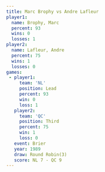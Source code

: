 ```yaml
---
title: Marc Brophy vs Andre Lafleur
player1:              
  name: Brophy, Marc  
  percent: 93         
  wins: 0             
  losses: 1           
player2:              
  name: Lafleur, Andre
  percent: 75         
  wins: 1             
  losses: 0           
games:
 - player1:        
     team: 'NL'    
     position: Lead
     percent: 93   
     win: 0        
     loss: 1       
   player2:         
     team: 'QC'     
     position: Third
     percent: 75    
     win: 1         
     loss: 0        
   event: Brier        
   year: 1989          
   draw: Round Robin(3)
   score: NL 7 - QC 9  
---
```

